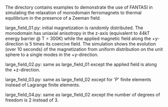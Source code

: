 The directory contains examples to demonstrate the use of FANTASI in simulating the
relaxation of monodomain ferromagnets to thermal equilibrium in the presence of a
Zeeman field.

large_field_01.py: initial magnetization is randomly distributed. The monodomain has
                   uniaxial anisotropy in the z-axis (equivalent to 44kT energy 
				   barrier @ T = 300K) while the applied magnetic field along the
				   +y-direction is 5 times its coercive field. The simulation shows
				   the evolution (over 10 seconds) of the magnetization from uniform
				   distribution on the unit sphere to a single modes in the
				   +y-direction.

large_field_02.py: same as large_field_01 except the applied field is along the
                   +z-direction.

large_field_03.py: same as large_field_02 except for 'P' finite elements instead of
                   Lagrange finite elements.

large_field_04.py: same as large_field_02 except the number of degrees of freedom is
                   2 instead of 3.
